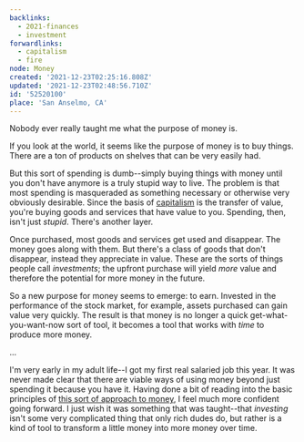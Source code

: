 ```yaml
---
backlinks:
  - 2021-finances
  - investment
forwardlinks:
  - capitalism
  - fire
node: Money
created: '2021-12-23T02:25:16.808Z'
updated: '2021-12-23T02:48:56.710Z'
id: '52520100'
place: 'San Anselmo, CA'
---
```

Nobody ever really taught me what the purpose of money is. 

If you look at the world, it seems like the purpose of money is to buy things. There are a ton of products on shelves that can be very easily had. 

But this sort of spending is dumb--simply buying things with money until you don't have anymore is a truly stupid way to live. The problem is that most spending is masqueraded as something necessary or otherwise very obviously desirable. Since the basis of [capitalism](capitalism.md) is the transfer of value, you're buying goods and services that have value to you. Spending, then, isn't just *stupid*. There's another layer. 

Once purchased, most goods and services get used and disappear. The money goes along with them. But there's a class of goods that don't disappear, instead they appreciate in value. These are the sorts of things people call *investments*; the upfront purchase will yield *more* value and therefore the potential for more money in the future. 

So a new purpose for money seems to emerge: to earn. Invested in the performance of the stock market, for example, assets purchased can gain value very quickly. The result is that money is no longer a quick get-what-you-want-now sort of tool, it becomes a tool that works with *time* to produce more money.  

...

I'm very early in my adult life--I got my first real salaried job this year. It was never made clear that there are viable ways of using money beyond just spending it because you have it. Having done a bit of reading into the basic principles of [this sort of approach to money](fire.md), I feel much more confident going forward. I just wish it was something that was taught--that *investing* isn't some very complicated thing that only rich dudes do, but rather is a kind of tool to transform a little money into more money over time. 




